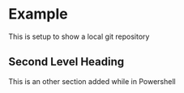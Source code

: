 # Example
This is setup to show a local git repository
## Second Level Heading
This is an other section added while in Powershell